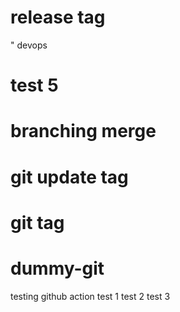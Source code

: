 # release tag
" devops
# test 5
# branching merge
# git update tag
# git tag
# dummy-git
testing github action
test 1
test 2
test 3
